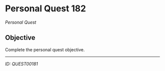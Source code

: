 # Personal Quest 182

*Personal Quest*

## Objective
Complete the personal quest objective.

---
*ID: QUEST00181*